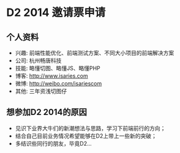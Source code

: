 # D2 2014 邀请票申请

## 个人资料

- 兴趣: 前端性能优化、前端测试方案、不同大小项目的前端解决方案
- 公司: 杭州畅唐科技
- 技能: 略懂切图、略懂JS、略懂PHP 
- 博客: http://www.isaries.com
- 微博: http://weibo.com/isariescom
- 其他: 三年资浅切图仔

## 想参加D2 2014的原因

 * 见识下业界大牛们的新潮想法与思路，学习下前端前行的方向；
 * 结合自己目前业务情况希望能够在D2上带上一些新的突破；
 * 多结识些同行的朋友，毕竟D2...
